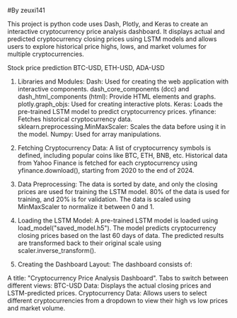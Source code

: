 #By zeuxi141

This project is python code uses Dash, Plotly, and Keras to create an interactive cryptocurrency price analysis dashboard. It displays actual and predicted cryptocurrency closing prices using LSTM models and allows users to explore historical price highs, lows, and market volumes for multiple cryptocurrencies.


Stock price prediction BTC-USD, ETH-USD, ADA-USD

1. Libraries and Modules:
Dash: Used for creating the web application with interactive components.
dash_core_components (dcc) and dash_html_components (html): Provide HTML elements and graphs.
plotly.graph_objs: Used for creating interactive plots.
Keras: Loads the pre-trained LSTM model to predict cryptocurrency prices.
yfinance: Fetches historical cryptocurrency data.
sklearn.preprocessing.MinMaxScaler: Scales the data before using it in the model.
Numpy: Used for array manipulations.

2. Fetching Cryptocurrency Data:
A list of cryptocurrency symbols is defined, including popular coins like BTC, ETH, BNB, etc.
Historical data from Yahoo Finance is fetched for each cryptocurrency using yfinance.download(), starting from 2020 to the end of 2024.

4. Data Preprocessing:
The data is sorted by date, and only the closing prices are used for training the LSTM model.
80% of the data is used for training, and 20% is for validation.
The data is scaled using MinMaxScaler to normalize it between 0 and 1.

4. Loading the LSTM Model:
A pre-trained LSTM model is loaded using load_model("saved_model.h5").
The model predicts cryptocurrency closing prices based on the last 60 days of data. The predicted results are transformed back to their original scale using scaler.inverse_transform().

5. Creating the Dashboard Layout:
The dashboard consists of:

A title: "Cryptocurrency Price Analysis Dashboard".
Tabs to switch between different views:
BTC-USD Data: Displays the actual closing prices and LSTM-predicted prices.
Cryptocurrency Data: Allows users to select different cryptocurrencies from a dropdown to view their high vs low prices and market volume.
